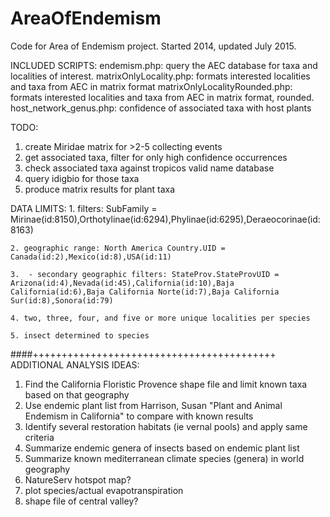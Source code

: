 # AreaOfEndemism

Code for Area of Endemism project. Started 2014, updated July 2015.

INCLUDED SCRIPTS: 
endemism.php: query the AEC database for taxa and localities of interest.
matrixOnlyLocality.php: formats interested localities and taxa from AEC in matrix format
matrixOnlyLocalityRounded.php: formats interested localities and taxa from AEC in matrix format, rounded.
host_network_genus.php: confidence of associated taxa with host plants

TODO:
1) create Miridae matrix for >2-5 collecting events
2) get associated taxa, filter for only high confidence occurrences
3) check associated taxa against tropicos valid name database
4) query idigbio for those taxa
5) produce matrix results for plant taxa

DATA LIMITS:
	1. filters: SubFamily = Mirinae(id:8150),Orthotylinae(id:6294),Phylinae(id:6295),Deraeocorinae(id:8163)

	2. geographic range: North America Country.UID = Canada(id:2),Mexico(id:8),USA(id:11)
	
	3.	- secondary geographic filters: StateProv.StateProvUID = Arizona(id:4),Nevada(id:45),California(id:10),Baja California(id:6),Baja California Norte(id:7),Baja California Sur(id:8),Sonora(id:79)
	
	4. two, three, four, and five or more unique localities per species
	
	5. insect determined to species


####++++++++++++++++++++++++++++++++++++++++++
ADDITIONAL ANALYSIS IDEAS:
1) Find the California Floristic Provence shape file and limit known taxa based on that geography
2) Use endemic plant list from Harrison, Susan "Plant and Animal Endemism in California" to compare with known results
3) Identify several restoration habitats (ie vernal pools) and apply same criteria
4) Summarize endemic genera of insects based on endemic plant list
5) Summarize known mediterranean climate species (genera) in world geography
6) NatureServ hotspot map?
7) plot species/actual evapotranspiration
8) shape file of central valley?